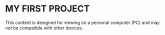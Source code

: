 # MY FIRST PROJECT
This content is designed for viewing on a personal computer (PC) and may not be compatible with other devices.
